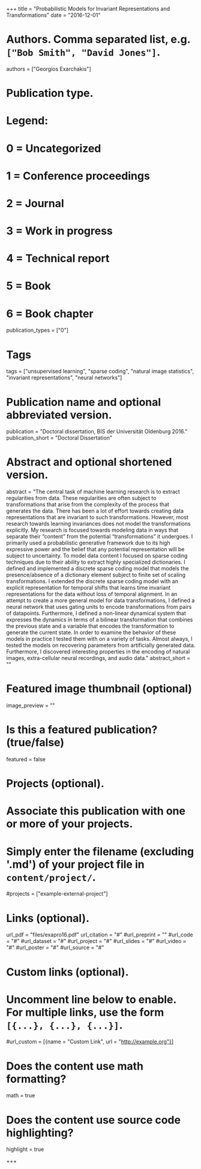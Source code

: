 +++
title = "Probabilistic Models for Invariant Representations and Transformations"
date = "2016-12-01"
# Authors. Comma separated list, e.g. `["Bob Smith", "David Jones"]`.
authors = ["Georgios Exarchakis"]

# Publication type.
# Legend:
# 0 = Uncategorized
# 1 = Conference proceedings
# 2 = Journal
# 3 = Work in progress
# 4 = Technical report
# 5 = Book
# 6 = Book chapter
publication_types = ["0"]

# Tags
tags = ["unsupervised learning", "sparse coding", "natural image statistics", "invariant representations", "neural networks"]

# Publication name and optional abbreviated version.
publication = "Doctoral dissertation,  BIS der Universität Oldenburg 2016."
publication_short = "Doctoral Dissertation"

# Abstract and optional shortened version.
abstract = "The central task of machine learning research is to extract regularities from data. These regularities are often subject to transformations that arise from the complexity of the process that generates the data. There has been a lot of effort towards creating data representations that are invariant to such transformations. However, most research towards learning invariances does not model the transformations explicitly. My research is focused towards modeling data in ways that separate their “content” from the potential “transformations” it undergoes. I primarily used a probabilistic generative framework due to its high expressive power and the belief that any potential representation will be subject to uncertainty. To model data content I focused on sparse coding techniques due to their ability to extract highly specialized dictionaries. I defined and implemented a discrete sparse coding model that models the presence/absence of a dictionary element subject to finite set of scaling transformations. I extended the discrete sparse coding model with an explicit representation for temporal shifts that learns time invariant representations for the data without loss of temporal alignment. In an attempt to create a more general model for data transformations, I defined a neural network that uses gating units to encode transformations from pairs of datapoints. Furthermore, I defined a non-linear dynamical system that expresses the dynamics in terms of a bilinear transformation that combines the previous state and a variable that encodes the transformation to generate the current state. In order to examine the behavior of these models in practice I tested them with on a variety of tasks. Almost always, I tested the models on recovering parameters from artificially generated data. Furthermore, I discovered interesting properties in the encoding of natural images, extra-cellular neural recordings, and audio data."
abstract_short = ""

# Featured image thumbnail (optional)
image_preview = ""

# Is this a featured publication? (true/false)
featured = false

# Projects (optional).
#   Associate this publication with one or more of your projects.
#   Simply enter the filename (excluding '.md') of your project file in `content/project/`.
#projects = ["example-external-project"]

# Links (optional).
url_pdf = "files/exapro16.pdf"
url_citation = "#"
#url_preprint = ""
#url_code = "#"
#url_dataset = "#"
#url_project = "#"
#url_slides = "#"
#url_video = "#"
#url_poster = "#"
#url_source = "#"

# Custom links (optional).
#   Uncomment line below to enable. For multiple links, use the form `[{...}, {...}, {...}]`.
#url_custom = [{name = "Custom Link", url = "http://example.org"}]

# Does the content use math formatting?
math = true

# Does the content use source code highlighting?
highlight = true


+++

<!-- More detail can easily be written here using *Markdown* and $\rm \LaTeX$ math code. -->
